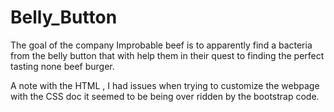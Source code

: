 # Belly_Button

The goal of the company Improbable beef is to apparently find a bacteria from the belly button that with help them in their quest to finding the perfect tasting none beef burger.

A note with the HTML , I had issues when trying to customize the webpage with the CSS doc it seemed to be being over ridden by the bootstrap code.  
